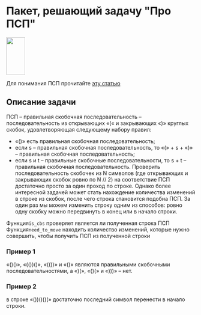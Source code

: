 # **Пакет, решающий задачу "Про ПСП"**

<img height="100" src="https://upload.wikimedia.org/wikipedia/commons/thumb/f/fa/Parentesi_Tonde.svg/1200px-Parentesi_Tonde.svg.png" width="50"/>

Для понимания ПСП прочитайте
[эту статью](https://ru.wikipedia.org/wiki/%D0%9F%D1%80%D0%B0%D0%B2%D0%B8%D0%BB%D1%8C%D0%BD%D0%B0%D1%8F_%D1%81%D0%BA%D0%BE%D0%B1%D0%BE%D1%87%D0%BD%D0%B0%D1%8F_%D0%BF%D0%BE%D1%81%D0%BB%D0%B5%D0%B4%D0%BE%D0%B2%D0%B0%D1%82%D0%B5%D0%BB%D1%8C%D0%BD%D0%BE%D1%81%D1%82%D1%8C)

## **Описание задачи**

ПСП – правильная скобочная последовательность – последовательность из открывающих «(« и закрывающих «)» круглых скобок,
удовлетворяющая следующему набору правил:
- «()» есть правильная скобочная последовательность;
- если s – правильная скобочная последовательность, то «(» + s + «)» – правильная скобочная последовательность;
- если s и t – правильные скобочные последовательности, то s + t – правильная скобочная последовательность.
Проверить последовательность скобочек из N символов (где открывающих и закрывающих скобок ровно по N // 2) на
соответствие ПСП достаточно просто за один проход по строке. Однако более интересной задачей может стать нахождение
количества изменений в строке из скобок, после чего строка становится подобна ПСП. За один раз мы можем изменить
строку одним из способов: ровно одну скобку можно передвинуть в конец или в начало строки.

Функция```is_cbs``` проверяет является ли полученная строка ПСП
Функция```need_to_move``` находить количество изменений, которые нужно совершить, чтобы получить ПСП из полученной строки


### **Пример 1**
 «()()», «(())()», «(())» и «()» являются правильными скобочными последовательностями,
а «)(», «()(» и «)))» – нет.

### **Пример 2**
в строке «())()()(» достаточно последний символ перенести в начало строки.




